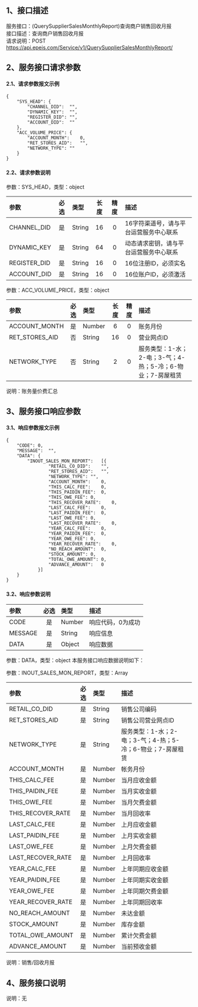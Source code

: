 ## 1、接口描述  
服务接口：(QuerySupplierSalesMonthlyReport)查询商户销售回收月报  
接口描述：查询商户销售回收月报  
请求说明：POST https://api.epeis.com/Service/v1/QuerySupplierSalesMonthlyReport/  
  
## 2、服务接口请求参数  
#### 2.1、请求参数报文示例  
~~~  
{
	"SYS_HEAD":	{
		"CHANNEL_DID":	"",
		"DYNAMIC_KEY":	"",
		"REGISTER_DID":	"",
		"ACCOUNT_DID":	""
	},
	"ACC_VOLUME_PRICE":	{
		"ACCOUNT_MONTH":	0,
		"RET_STORES_AID":	"",
		"NETWORK_TYPE":	""
	}
}  
~~~  
#### 2.2、请求参数说明  
参数：SYS_HEAD，类型：object  
  
| 参数 | 必选 | 类型 | 长度 | 精度 | 描述 |  
| :----------------- | :----: | :-------- | :----: | :----: | :---------------- |  
| CHANNEL_DID | 是 | String | 16 | 0 | 16字符渠道号，请与平台运营服务中心联系 |  
| DYNAMIC_KEY | 是 | String | 64 | 0 | 动态请求密钥，请与平台运营服务中心联系 |  
| REGISTER_DID      |  是  | String   | 16 | 0 | 16位注册ID，必须实名 |  
| ACCOUNT_DID       |  是  | String   | 16 | 0 | 16位账户ID，必须激活 |  
  
参数：ACC_VOLUME_PRICE，类型：object  
  
| 参数              | 必选 | 类型     | 长度 | 精度 | 描述             |  
| :----------------- | :----: | :-------- | :----: | :----: | :---------------- |  
| ACCOUNT_MONTH |  是  | Number   | 6 | 0 | 账务月份 |  
| RET_STORES_AID |  否  | String   | 16 | 0 | 营业网点ID |  
| NETWORK_TYPE |  否  | String   | 2 | 0 | 服务类型：1-水；2-电；3-气；4-热；5-冷；6-物业；7-房屋租赁 |  
  
说明：账务量价费汇总  
  
## 3、服务接口响应参数  
#### 3.1、响应参数报文示例  
~~~  
{
	"CODE":	0,
	"MESSAGE":	"",
	"DATA":	{
		"INOUT_SALES_MON_REPORT":	[{
				"RETAIL_CO_DID":	"",
				"RET_STORES_AID":	"",
				"NETWORK_TYPE":	"",
				"ACCOUNT_MONTH":	0,
				"THIS_CALC_FEE":	0,
				"THIS_PAIDIN_FEE":	0,
				"THIS_OWE_FEE":	0,
				"THIS_RECOVER_RATE":	0,
				"LAST_CALC_FEE":	0,
				"LAST_PAIDIN_FEE":	0,
				"LAST_OWE_FEE":	0,
				"LAST_RECOVER_RATE":	0,
				"YEAR_CALC_FEE":	0,
				"YEAR_PAIDIN_FEE":	0,
				"YEAR_OWE_FEE":	0,
				"YEAR_RECOVER_RATE":	0,
				"NO_REACH_AMOUNT":	0,
				"STOCK_AMOUNT":	0,
				"TOTAL_OWE_AMOUNT":	0,
				"ADVANCE_AMOUNT":	0
			}]
	}
}  
~~~  
#### 3.2、响应参数说明  
  
| 参数              | 必选 | 类型     | 描述             |  
| :----------------- | :----: | :-------- | :---------------- |  
| CODE | 是 | Number | 响应代码，0为成功 |  
| MESSAGE | 是 | String | 响应信息 |  
| DATA | 是 | Object | 响应数据 |  
  
参数：DATA，类型：object 本服务接口响应数据说明如下：  
  
参数：INOUT_SALES_MON_REPORT，类型：Array  
  

| 参数              | 必选 | 类型     | 描述             |  
| :----------------- | :----: | :-------- | :---------------- |  
| RETAIL_CO_DID |  是  | String   | 销售公司编码 |  
| RET_STORES_AID |  是  | String   | 销售公司营业网点ID |  
| NETWORK_TYPE |  是  | String   | 服务类型：1-水；2-电；3-气；4-热；5-冷；6-物业；7-房屋租赁 |  
| ACCOUNT_MONTH |  是  | Number   | 帐务月份 |  
| THIS_CALC_FEE |  是  | Number   | 当月应收金额 |  
| THIS_PAIDIN_FEE |  是  | Number   | 当月实收金额 |  
| THIS_OWE_FEE |  是  | Number   | 当月欠费金额 |  
| THIS_RECOVER_RATE |  是  | Number   | 当月回收率 |  
| LAST_CALC_FEE |  是  | Number   | 上月应收金额 |  
| LAST_PAIDIN_FEE |  是  | Number   | 上月实收金额 |  
| LAST_OWE_FEE |  是  | Number   | 上月欠费金额 |  
| LAST_RECOVER_RATE |  是  | Number   | 上月回收率 |  
| YEAR_CALC_FEE |  是  | Number   | 上年同期应收金额 |  
| YEAR_PAIDIN_FEE |  是  | Number   | 上年同期实收金额 |  
| YEAR_OWE_FEE |  是  | Number   | 上年同期欠费金额 |  
| YEAR_RECOVER_RATE |  是  | Number   | 上年同期回收率 |  
| NO_REACH_AMOUNT |  是  | Number   | 未达金额 |  
| STOCK_AMOUNT |  是  | Number   | 库存金额 |  
| TOTAL_OWE_AMOUNT |  是  | Number   | 累计欠费金额 |  
| ADVANCE_AMOUNT |  是  | Number   | 当前预收金额 |  
  
说明：销售/回收月报  
## 4、服务接口说明  
说明：无  
